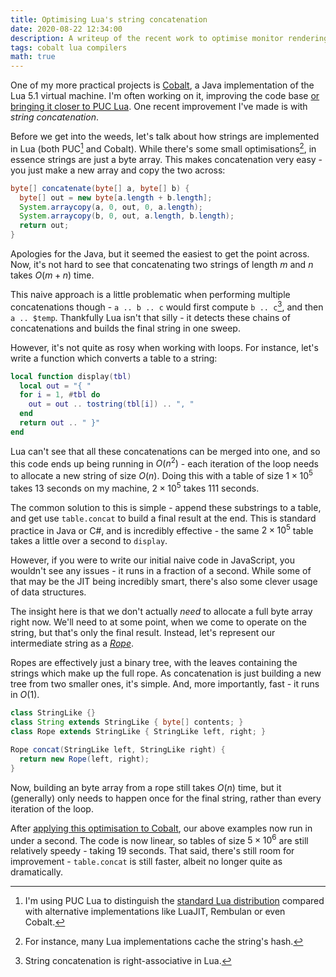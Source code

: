 ```yaml
---
title: Optimising Lua's string concatenation
date: 2020-08-22 12:34:00
description: A writeup of the recent work to optimise monitor rendering.
tags: cobalt lua compilers
math: true
---
```


One of my more practical projects is [Cobalt], a Java implementation of the Lua 5.1 virtual machine. I'm often working
on it, improving the code base [or bringing it closer to PUC Lua][tweaking]. One recent improvement I've made is with
_string concatenation_.

Before we get into the weeds, let's talk about how strings are implemented in Lua (both PUC[^1] and Cobalt). While
there's some small optimisations[^2], in essence strings are just a byte array. This makes concatenation very easy - you
just make a new array and copy the two across:

```java
byte[] concatenate(byte[] a, byte[] b) {
  byte[] out = new byte[a.length + b.length];
  System.arraycopy(a, 0, out, 0, a.length);
  System.arraycopy(b, 0, out, a.length, b.length);
  return out;
}
```

Apologies for the Java, but it seemed the easiest to get the point across. Now, it's not hard to see that concatenating
two strings of length $m$ and $n$ takes $O(m + n)$ time. 

This naive approach is a little problematic when performing multiple concatenations though - `a .. b .. c` would first
compute `b .. c`[^3], and then `a .. $temp`. Thankfully Lua isn't that silly - it detects these chains of concatenations
and builds the final string in one sweep.

However, it's not quite as rosy when working with loops. For instance, let's write a function which converts a table to
a string:

```lua
local function display(tbl)
  local out = "{ "
  for i = 1, #tbl do
    out = out .. tostring(tbl[i]) .. ", "
  end
  return out .. " }"
end
```

Lua can't see that all these concatenations can be merged into one, and so this code ends up being running in $O(n^2)$ -
each iteration of the loop needs to allocate a new string of size $O(n)$. Doing this with a table of size $1 \times
10^5$ takes 13 seconds on my machine, $2 \times 10^5$ takes 111 seconds.

The common solution to this is simple - append these substrings to a table, and get use `table.concat` to build a final
result at the end. This is standard practice in Java or C#, and is incredibly effective - the same $2 \times 10^5$ table
takes a little over a second to `display`.

However, if you were to write our initial naive code in JavaScript, you wouldn't see any issues - it runs in a fraction
of a second. While some of that may be the JIT being incredibly smart, there's also some clever usage of data
structures.

The insight here is that we don't actually _need_ to allocate a full byte array right now. We'll need to at some point,
when we come to operate on the string, but that's only the final result. Instead, let's represent our intermediate
string as a [_Rope_][rope].

Ropes are effectively just a binary tree, with the leaves containing the strings which make up the full rope. As
concatenation is just building a new tree from two smaller ones, it's simple. And, more importantly, fast - it runs in
$O(1)$.

```java
class StringLike {}
class String extends StringLike { byte[] contents; }
class Rope extends StringLike { StringLike left, right; }

Rope concat(StringLike left, StringLike right) {
  return new Rope(left, right);
}
```

Now, building an byte array from a rope still takes $O(n)$ time, but it (generally) only needs to happen once for the
final string, rather than every iteration of the loop.

After [applying this optimisation to Cobalt][patch], our above examples now run in under a second. The code is now
linear, so tables of size $5 \times 10^6$ are still relatively speedy - taking 19 seconds. That said, there's still room
for improvement - `table.concat` is still faster, albeit no longer quite as dramatically.

[Cobalt]: https://github.com/SquidDev/Cobalt "Cobalt's GitHub repository."
[tweaking]: /2019/03/08/tweaking-cc-tweaked.html "Tweaking CC: Tweaked"
[puc]: https://www.lua.org/ "Lua's website."
[patch]: https://github.com/SquidDev/Cobalt/pull/44 "The relevent PR"
[rope]: https://en.wikipedia.org/wiki/Rope_(data_structure) "Ropes on Wikipedia"

[^1]: I'm using PUC Lua to distinguish the [standard Lua distribution][puc] compared with alternative implementations like
    LuaJIT, Rembulan or even Cobalt.
[^2]: For instance, many Lua implementations cache the string's hash.
[^3]: String concatenation is right-associative in Lua.
